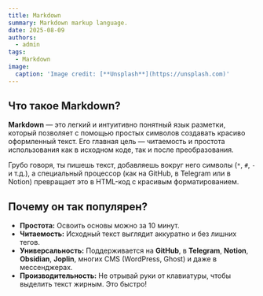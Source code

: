 ```yaml
---
title: Markdown
summary: Markdown markup language.
date: 2025-08-09
authors:
  - admin
tags:
  - Markdown
image:
  caption: 'Image credit: [**Unsplash**](https://unsplash.com)'
---
```


## Что такое Markdown?

**Markdown** — это легкий и интуитивно понятный язык разметки, который позволяет с помощью простых символов создавать красиво оформленный текст. Его главная цель — читаемость и простота использования как в исходном коде, так и после преобразования.

Грубо говоря, ты пишешь текст, добавляешь вокруг него символы (`*`, `#`, `-` и т.д.), а специальный процессор (как на GitHub, в Telegram или в Notion) превращает это в HTML-код с красивым форматированием.

## Почему он так популярен?

*   **Простота:** Освоить основы можно за 10 минут.
*   **Читаемость:** Исходный текст выглядит аккуратно и без лишних тегов.
*   **Универсальность:** Поддерживается на **GitHub**, в **Telegram**, **Notion**, **Obsidian**, **Joplin**, многих CMS (WordPress, Ghost) и даже в мессенджерах.
*   **Производительность:** Не отрывай руки от клавиатуры, чтобы выделить текст жирным. Это быстро!
